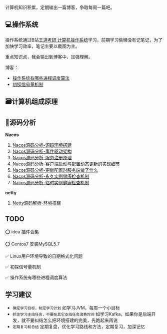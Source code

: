 计算机知识积累，定期输出一篇博客，争取每周一篇吧。

## 💻操作系统

操作系统通过B站[王道考研 计算机操作系统](https://www.bilibili.com/video/BV1YE411D7nH)学习，前期学习偷懒没有记笔记，为了加快学习效率，笔记主要以截图为主。

重点知识点，我会输出到博客中，加强理解。

博客：

- [操作系统有哪些进程调度算法](./操作系统/博客/操作系统有哪些进程调度算法.md)
- [初探信号量机制](./操作系统/博客/信号量.md)

## 🗃️计算机组成原理



## 🎸源码分析

**Nacos**

1. [Nacos源码分析-源码环境搭建](./源码分析/nacos/nacos源码环境搭建.md)
2. [Nacos源码分析-事件驱动架构](./源码分析/nacos/Nacos源码分析-事件驱动架构.md)
3. [Nacos源码分析-服务注册原理](./源码分析/nacos/nacos源码分析-服务注册.md)
4. [Nacos源码分析-客户端启动与配置动态更新的实现细节](./源码分析/nacos/nacos源码分析-客户端启动与配置动态更新的实现细节.md)
5. [Nacos源码分析-更新配置时服务端做了什么](./源码分析/nacos/Nacos源码分析-更新配置时服务端做了什么.md)
6. [Nacos源码分析-永久实例健康检查机制](./源码分析/nacos/Nacos源码分析-永久实例健康检查机制.md)
7. [Nacos源码分析-临时实例健康检查机制](./源码分析/nacos/Nacos源码分析-临时实例健康检查机制.md)



**netty**

1. [Netty源码解析-环境搭建](./源码分析/Netty/Netty源码解析-环境搭建.md)


## TODO
⭕ idea 插件合集

⭕ Centos7 安装MySQL5.7

✅ Linux用户环境导致的日期格式化问题

✅ 初探信号量机制

✅ ︎操作系统有哪些进程调度算法

## 学习建议
- `确定学习目标，制定学习计划` 如学习JVM，每周一个小目标
- `抓住学习主线任务，不要在其它支线任务浪费时间` 如学习Kafka，如果你是后端开发，就不要纠结怎么把环境搭建的完美，先跑起来再说
- `定期复习和总结` 定期复盘，优化学习路线和方法，定期复习，加深记忆
